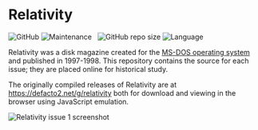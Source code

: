 # Relativity

![GitHub](https://img.shields.io/github/license/Defacto2/relativity?style=flat-square)
![Maintenance](https://img.shields.io/maintenance/no/2013?style=flat-square)
&nbsp;
![GitHub repo size](https://img.shields.io/github/repo-size/Defacto2/relativity?style=flat-square)
![Language](https://img.shields.io/badge/language-Pascal-orange?style=flat-square)

Relativity was a disk magazine created for the [MS-DOS operating system](https://en.wikipedia.org/wiki/MS-DOS) and published in 1997-1998. This repository contains the source for each issue; they are placed online for historical study.

The originally compiled releases of Relativity are at https://defacto2.net/g/relativity both for download and viewing in the browser using JavaScript emulation.

![Relativity issue 1 screenshot](https://defacto2.net/images/uuid/original/c8d0cc45-2f54-11e0-8827-cc1607e15609.png)
